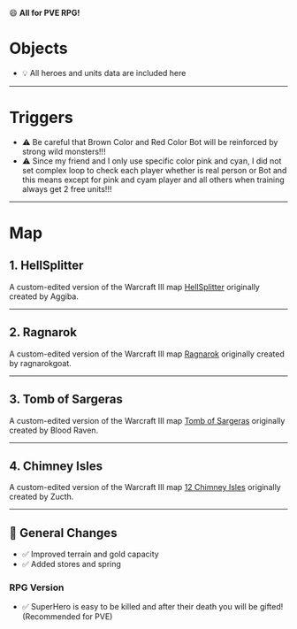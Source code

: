 😄 **All for PVE RPG!**

# Objects

- 💡 All heroes and units data are included here
---

# Triggers
- ⚠️ Be careful that Brown Color and Red Color Bot will be reinforced by strong wild monsters!!!
- ⚠️ Since my friend and I only use specific color pink and cyan, I did not set complex loop to check each player whether is real person or Bot and this means except for pink and cyam player and all others when training always get 2 free units!!!

---

# Map

## 1. HellSplitter

A custom-edited version of the Warcraft III map [HellSplitter](https://www.hiveworkshop.com/threads/hellsplitter-updated.324570/) originally created by Aggiba.

---

## 2. Ragnarok

A custom-edited version of the Warcraft III map [Ragnarok](https://www.hiveworkshop.com/threads/ragnarok.239151/) originally created by ragnarokgoat.  


---

## 3. Tomb of Sargeras

A custom-edited version of the Warcraft III map [Tomb of Sargeras](https://www.hiveworkshop.com/threads/tomb-of-sargeras.192673/) originally created by Blood Raven.  


---

## 4. Chimney Isles

A custom-edited version of the Warcraft III map [12 Chimney Isles](https://www.hiveworkshop.com/threads/12-chimney-isles.341010/) originally created by Zucth.  

---

## 🔧 General Changes 

- ✅ Improved terrain and gold capacity
- ✅ Added stores and spring

  
### RPG Version
- ✅ SuperHero is easy to be killed and after their death you will be gifted! (Recommended for PVE)
